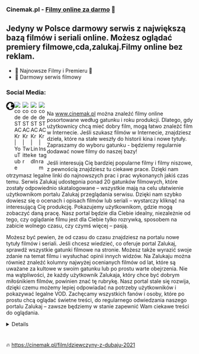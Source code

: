 ### Cinemak.pl - [Filmy online za darmo][website] 👋


## Jedyny w Polsce darmowy serwis z największą bazą filmów i seriali online. Możesz oglądać premiery filmowe,cda,zalukaj.Filmy online bez reklam.

- 🌱 Najnowsze Filmy i Premieru 🤣
- 👯 Darmowy serwis filmowy


### Social Media:

[<img align="left" alt="codeSTACKr.com" width="22px" src="https://raw.githubusercontent.com/iconic/open-iconic/master/svg/globe.svg" />][website]
[<img align="left" alt="codeSTACKr | YouTube" width="22px" src="https://cdn.jsdelivr.net/npm/simple-icons@v3/icons/youtube.svg" />][youtube]
[<img align="left" alt="codeSTACKr | Twitter" width="22px" src="https://cdn.jsdelivr.net/npm/simple-icons@v3/icons/twitter.svg" />][twitter]
[<img align="left" alt="codeSTACKr | LinkedIn" width="22px" src="https://cdn.jsdelivr.net/npm/simple-icons@v3/icons/linkedin.svg" />][linkedin]
[<img align="left" alt="codeSTACKr | Instagram" width="22px" src="https://cdn.jsdelivr.net/npm/simple-icons@v3/icons/instagram.svg" />][instagram]

# 
Na www.cinemak.pl można znaleźć filmy online posortowane według gatunku i roku produkcji. Dlatego, gdy użytkownicy chcą mieć dobry film, mogą łatwo znaleźć film w Internecie. Jeśli szukasz filmów w Internecie, znajdziesz dzieła, które na stałe weszły do ​​historii kina i nowe tytuły. Zapraszamy do wyboru gatunku - będziemy regularnie dodawać nowe filmy do naszej bazy!

 
Jeśli interesują Cię bardziej popularne filmy i filmy niszowe, z pewnością znajdziesz tu ciekawe prace. Dzięki nam otrzymasz legalne linki do najnowszych prac i prac wykonanych jakiś czas temu. Serwis Zalukaj udostępnia ponad 20 gatunków filmowych, które zostały odpowiednio skatalogowane – wszystkie mają na celu ułatwienie użytkownikom portalu Zalukaj przeglądania serwisu. Dzięki nam szybko dowiesz się o ocenach i opisach filmów lub seriali – wystarczy kliknąć na interesującą Cię produkcję. Pokazujemy użytkownikom, gdzie mogą zobaczyć daną pracę. Nasz portal będzie dla Ciebie idealny, niezależnie od tego, czy oglądanie filmu jest dla Ciebie tylko rozrywką, sposobem na zabicie wolnego czasu, czy czymś więcej – pasją.

 
Możesz być pewien, że od czasu do czasu znajdziesz na portalu nowe tytuły filmów i seriali. Jeśli chcesz wiedzieć, co oferuje portal Zalukaj, sprawdź wszystkie gatunki filmowe na stronie. Możesz także wyrazić swoje zdanie na temat filmu i wysłuchać opinii innych widzów. Na Zalukaju można również znaleźć kolumny najwyżej ocenianych filmów od lat, które są uważane za kultowe w swoim gatunku lub po prostu warte obejrzenia. Nie ma wątpliwości, że każdy użytkownik Zalukaja, który chce być dobrym miłośnikiem filmów, powinien znać tę rubrykę. Nasz portal stale się rozwija, dzięki czemu możemy lepiej odpowiadać na potrzeby użytkowników i pokazywać legalne VOD. Zachęcamy wszystkich fanów i osoby, które po prostu chcą oglądać świetne treści, do regularnego odwiedzania naszego portalu Zalukaj – zawsze będziemy w stanie zapewnić Wam ciekawe treści do oglądania.
<details>


</details>

[website]: https://cinemak.pl/
[twitter]: https://twitter.com/cinemak_pl
[youtube]: https://www.youtube.com/watch?v=ZB2qjidd060
[linkedin]: https://www.linkedin.com/in/cinemak-filmy-online-307621223/
[instagram]: https://www.instagram.com/cinemak_pl/

#
🔥  https://cinemak.pl/film/dziewczyny-z-dubaju-2021
